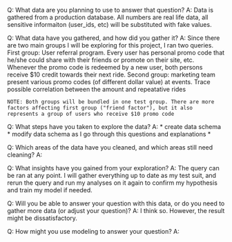 Q: What data are you planning to use to answer that question?
A: Data is gathered from a production database. All numbers are real life data, all sensitive informaiton (user_ids, etc) will be substituted with fake values.

Q: What data have you gathered, and how did you gather it? 
A: Since there are two main groups I will be exploring for this project, I ran two queries.
	First group: User referral program. Every user has personal promo code that he/she could share with their friends or promote on their site, etc. Whenever the promo code is redeemed by a new user, both persons receive $10 credit towards their next ride.
	Second group: marketing team present various promo codes (of different dollar value) at events. Trace possible correlation between the amount and repeatative rides

	NOTE: Both groups will be bundled in one test group. There are more factors affecting first group ("friend factor"), but it also represents a group of users who receive $10 promo code

Q: What steps have you taken to explore the data? 
A: 
	* create data schema
	* modify data schema as I go through this questions and explanations
	* 

Q: Which areas of the data have you cleaned, and which areas still need cleaning? 
A: 

Q: What insights have you gained from your exploration? 
A: The query can be ran at any point. I will gather everything up to date as my test suit, and rerun the query and run my analyses on it again to confirm my hypothesis and train my model if needed.

Q: Will you be able to answer your question with this data, or do you need to gather more data (or adjust your question)? 
A: I think so. However, the result might be dissatisfactory. 

Q:  How might you use modeling to answer your question?
A: 
